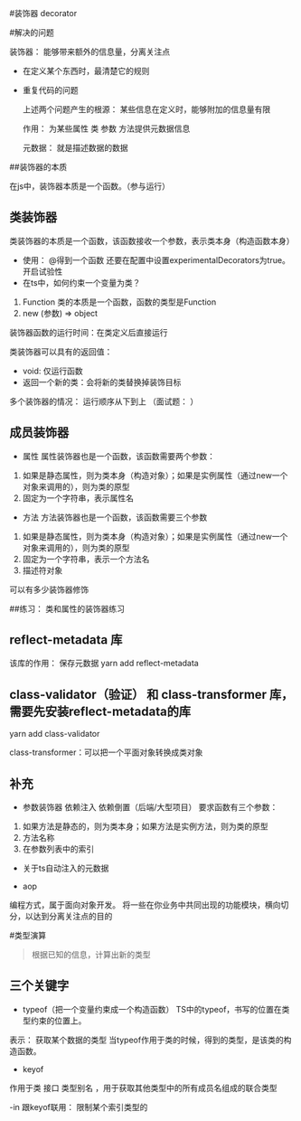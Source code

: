 #装饰器  decorator

#解决的问题

  装饰器： 能够带来额外的信息量，分离关注点

- 在定义某个东西时，最清楚它的规则
- 重复代码的问题

  上述两个问题产生的根源： 某些信息在定义时，能够附加的信息量有限

  作用： 为某些属性  类  参数 方法提供元数据信息

  元数据： 就是描述数据的数据

##装饰器的本质

在js中，装饰器本质是一个函数。（参与运行）

## 类装饰器

类装饰器的本质是一个函数，该函数接收一个参数，表示类本身（构造函数本身）

- 使用： @得到一个函数  还要在配置中设置experimentalDecorators为true。开启试验性
- 在ts中，如何约束一个变量为类？
1. Function  类的本质是一个函数，函数的类型是Function
2. new (参数) => object

装饰器函数的运行时间：在类定义后直接运行

类装饰器可以具有的返回值：
- void: 仅运行函数
- 返回一个新的类：会将新的类替换掉装饰目标

多个装饰器的情况：
运行顺序从下到上 （面试题： ）


## 成员装饰器

- 属性
属性装饰器也是一个函数，该函数需要两个参数： 
1. 如果是静态属性，则为类本身（构造对象）；如果是实例属性（通过new一个对象来调用的），则为类的原型
2. 固定为一个字符串，表示属性名

- 方法
方法装饰器也是一个函数，该函数需要三个参数
1. 如果是静态属性，则为类本身（构造对象）；如果是实例属性（通过new一个对象来调用的），则为类的原型
2. 固定为一个字符串，表示一个方法名
3. 描述符对象

可以有多少装饰器修饰

##练习： 类和属性的装饰器练习

## reflect-metadata 库
该库的作用： 保存元数据
yarn add reflect-metadata

## class-validator（验证） 和 class-transformer 库，需要先安装reflect-metadata的库
yarn add class-validator  

class-transformer：可以把一个平面对象转换成类对象

## 补充
- 参数装饰器  依赖注入 依赖倒置（后端/大型项目）
要求函数有三个参数：
1. 如果方法是静态的，则为类本身；如果方法是实例方法，则为类的原型
2. 方法名称
3. 在参数列表中的索引

- 关于ts自动注入的元数据


- aop

编程方式，属于面向对象开发。
将一些在你业务中共同出现的功能模块，横向切分，以达到分离关注点的目的

#类型演算

> 根据已知的信息，计算出新的类型

## 三个关键字

- typeof（把一个变量约束成一个构造函数）
TS中的typeof，书写的位置在类型约束的位置上。

表示： 获取某个数据的类型
当typeof作用于类的时候，得到的类型，是该类的构造函数。

- keyof

作用于类  接口  类型别名 ，用于获取其他类型中的所有成员名组成的联合类型



-in 跟keyof联用： 限制某个索引类型的
